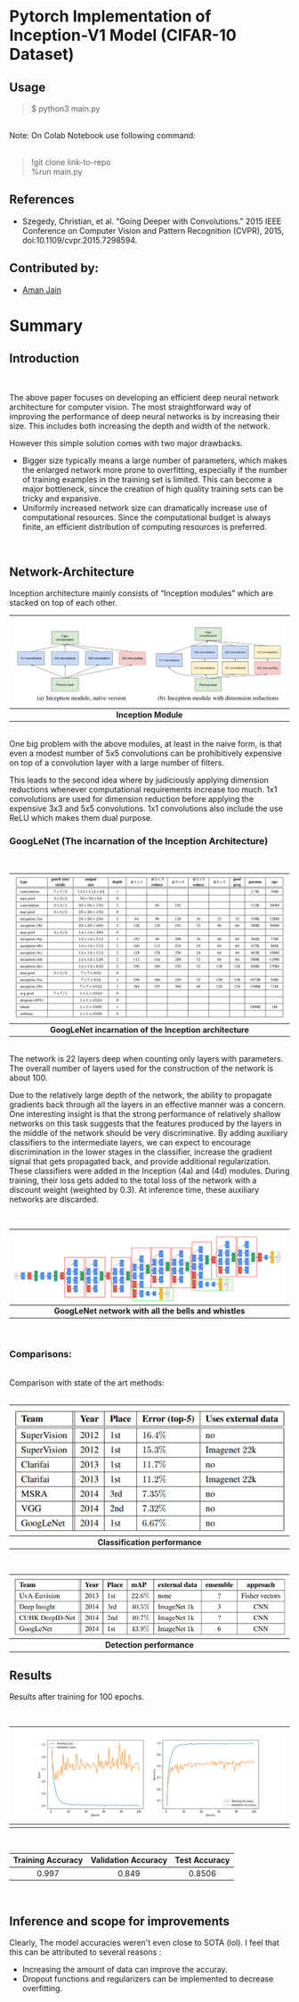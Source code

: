 # Pytorch Implementation of Inception-V1 Model (CIFAR-10 Dataset)

## Usage


> $ python3 main.py

<br>
Note: On Colab Notebook use following command:
<br><br>

> !git clone link-to-repo<br>
> %run main.py


## References

- Szegedy, Christian, et al. “Going Deeper with Convolutions.” 2015 IEEE Conference on Computer Vision and Pattern Recognition (CVPR), 2015, doi:10.1109/cvpr.2015.7298594.


## Contributed by:

- <a href="https://github.com/amanjain252002">Aman Jain</a>


# Summary

## Introduction

<br>

The above paper focuses on developing an efficient deep neural network architecture for computer vision. The most straightforward way of improving the performance of deep neural networks is by increasing their size. This includes both increasing the depth and width of the network.

However this simple solution comes with two major drawbacks.

- Bigger size typically means a large number of parameters, which makes the enlarged network more prone to overfitting, especially if the number of training examples in the training set is limited. This can become a major bottleneck, since the creation of high quality training sets can be tricky and expansive.
- Uniformly increased network size can dramatically increase use of computational resources. Since the computational budget is always finite, an efficient distribution of computing resources is preferred.

<br>

## Network-Architecture

Inception architecture mainly consists of “Inception modules” which are stacked on top of each other.
<br>

| ![Inception Module](assets/inception-module.png) |
| :----------------------------------------------: |
|               **Inception Module**               |

<br>
One big problem with the above modules, at least in the naive form, is that even a modest number of 5x5 convolutions can be prohibitively expensive on top of a convolution layer with a large number of filters.

This leads to the second idea where by judiciously applying dimension reductions whenever computational requirements increase too much. 1x1 convolutions are used for dimension reduction before applying the expensive 3x3 and 5x5 convolutions. 1x1 convolutions also include the use ReLU which makes them dual purpose.

### GoogLeNet (The incarnation of the Inception Architecture)

<br>

| ![GoogLeNet incarnation of the Inception architecture](assets/architecture.png) |
| :-----------------------------------------------------------------------------: |
|             **GoogLeNet incarnation of the Inception architecture**             |

<br>
The network is 22 layers deep when counting only layers with parameters. The overall number of layers used for the construction of the network is about 100.

Due to the relatively large depth of the network, the ability to propagate gradients back through all the layers in an effective manner was a concern. One interesting insight is that the strong performance of relatively shallow networks on this task suggests that the features produced by the layers in the middle of the network should be very discriminative. By adding auxiliary classifiers to the intermediate layers, we can expect to encourage discrimination in the lower stages in the classifier, increase the gradient signal that gets propagated back, and provide additional regularization. These classifiers were added in the Inception (4a) and (4d) modules. During training, their loss gets added to the total loss of the network with a discount weight (weighted by 0.3). At inference time, these auxiliary networks are discarded.

<br>

| ![GoogLeNet network with all the bells and whistles](assets/full-architecture.png) |
| :--------------------------------------------------------------------------------: |
|               **GoogLeNet network with all the bells and whistles**                |

<br>

### Comparisons:

<br>
Comparison with state of the art methods:
<br><br>

| ![Classification performance](assets/Classifiaction-result.png) |
| :-------------------------------------------------------------: |
|                 **Classification performance**                  |

<br>

| ![Detection performance](assets/Detection-result.png) |
| :---------------------------------------------------: |
|               **Detection performance**               |

## Results

Results after training for 100 epochs.

<br>

| ![Loss and Accuracy per epoch](assets/epochs.png) |
| :-----------------------------------------------: |
|                                                   |

<br>

| Training Accuracy | Validation Accuracy | Test Accuracy |
| :---------------: | :-----------------: | :-----------: |
|       0.997       |        0.849        |    0.8506     |

<br>

## Inference and scope for improvements

Clearly, The model accuracies weren't even close to SOTA (lol). I feel that this can be attributed to several reasons :

- Increasing the amount of data can improve the accuray.
- Dropout functions and regularizers can be implemented to decrease overfitting.
